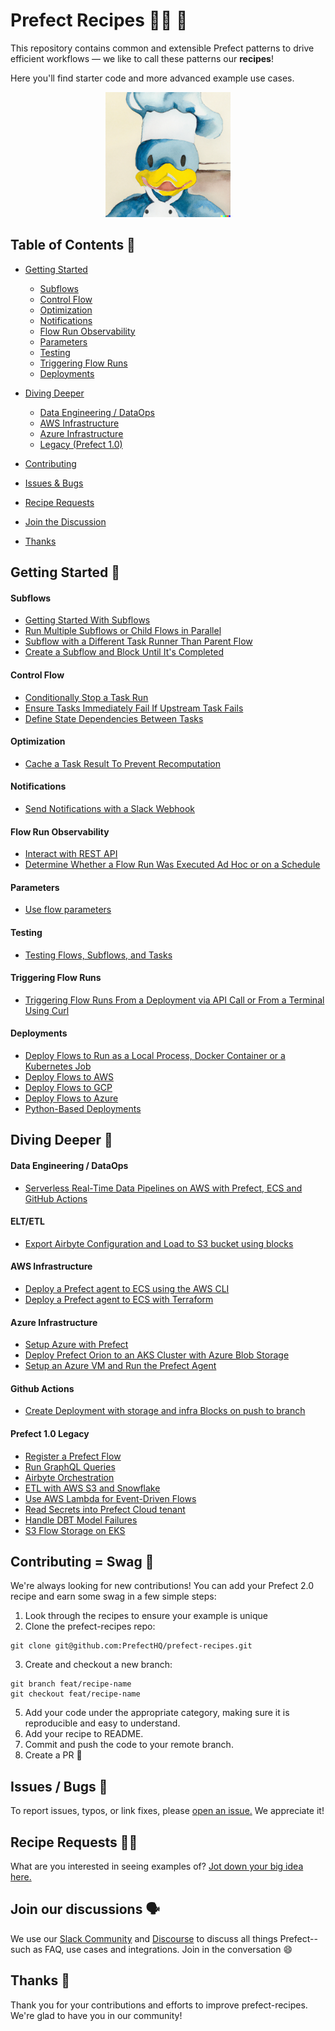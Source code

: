 
# Prefect Recipes 🧑‍🍳 🥐

This repository contains common and extensible Prefect patterns to drive efficient workflows &mdash; we like to call these patterns our **recipes**!

Here you'll find starter code and more advanced example use cases.

<div align="center">
  <a href="https://github.com/PrefectHQ/prefect-recipes">
    <img src="imgs/chef_marvin_by_dalle.png" alt="Logo" width="200">
  </a>
</div>

## Table of Contents 📖
- [Getting Started](#getting-started-)
  - [Subflows](#subflows)
  - [Control Flow](#control-flow)
  - [Optimization](#optimization)
  - [Notifications](#notifications)
  - [Flow Run Observability](#flow-run-observability)
  - [Parameters](#parameters)
  - [Testing](#testing)
  - [Triggering Flow Runs](#triggering-flow-runs)
  - [Deployments](#deployments)

- [Diving Deeper](#diving-deeper-)
  - [Data Engineering / DataOps](#data-engineering--dataops)
  - [AWS Infrastructure](#aws-infrastructure)
  - [Azure Infrastructure](#azure-infrastructure)
  - [Legacy (Prefect 1.0)](#legacy-prefect-10)
- [Contributing](#contributing--swag-)
- [Issues & Bugs](#issues--bugs-)
- [Recipe Requests](#recipe-requests-)
- [Join the Discussion](#join-our-discussions-%EF%B8%8F)
- [Thanks](#thanks-)

## Getting Started 🍯
#### Subflows
- [Getting Started With Subflows](https://discourse.prefect.io/t/migrating-to-prefect-2-0-from-flow-of-flows-to-subflows/1318)
- [Run Multiple Subflows or Child Flows in Parallel](https://discourse.prefect.io/t/how-can-i-run-multiple-subflows-or-child-flows-in-parallel/96)
- [Subflow with a Different Task Runner Than Parent Flow](https://discourse.prefect.io/t/can-my-subflow-use-a-different-task-runner-than-my-parent-flow/101)
- [Create a Subflow and Block Until It's Completed](https://discourse.prefect.io/t/how-can-i-create-a-subflow-and-block-until-it-s-completed/94)

#### Control Flow
- [Conditionally Stop a Task Run](https://discourse.prefect.io/t/how-can-i-stop-the-task-run-based-on-a-custom-logic/83)
- [Ensure Tasks Immediately Fail If Upstream Task Fails](https://discourse.prefect.io/t/how-to-ensure-that-my-tasks-immediately-fail-if-a-specific-upstream-task-failed/111)
- [Define State Dependencies Between Tasks](https://discourse.prefect.io/t/how-can-i-define-state-dependencies-between-tasks/69/2)

#### Optimization
- [Cache a Task Result To Prevent Recomputation](https://discourse.prefect.io/t/how-can-i-cache-a-task-result-for-two-hours-to-prevent-re-computation/67)

#### Notifications
- [Send Notifications with a Slack Webhook](https://discourse.prefect.io/t/sending-notifications-in-cloud-1-0-using-automations-cloud-2-0-slack-webhook-blocks-and-notifications/1315)

#### Flow Run Observability
- [Interact with REST API](https://discourse.prefect.io/t/how-can-i-interact-with-the-backend-api-using-a-python-client/80)
- [Determine Whether a Flow Run Was Executed Ad Hoc or on a Schedule](https://discourse.prefect.io/t/how-can-i-determine-whether-a-flow-run-has-been-executed-ad-hoc-or-was-running-on-schedule/120)

#### Parameters
- [Use flow parameters](https://discourse.prefect.io/t/guide-to-implementing-parameters-between-prefect-1-0-and-2-0/1321)

#### Testing
- [Testing Flows, Subflows, and Tasks](https://discourse.prefect.io/t/unit-testing-best-practices-for-prefect-flows-subflows-and-tasks/1070/2)

#### Triggering Flow Runs
- [Triggering Flow Runs From a Deployment via API Call or From a Terminal Using Curl](https://discourse.prefect.io/t/how-to-trigger-a-flow-run-from-a-deployment-via-api-call-using-python-requests-library-or-from-a-terminal-using-curl/1396)

#### Deployments
- [Deploy Flows to Run as a Local Process, Docker Container or a Kubernetes Job](https://discourse.prefect.io/t/how-to-deploy-prefect-2-0-flows-to-run-as-a-local-process-docker-container-or-a-kubernetes-job/1246)
- [Deploy Flows to AWS](https://discourse.prefect.io/t/how-to-deploy-prefect-2-0-flows-to-aws/1252)
- [Deploy Flows to GCP](https://discourse.prefect.io/t/how-to-deploy-prefect-2-0-flows-to-gcp/1251)
- [Deploy Flows to Azure](https://discourse.prefect.io/t/how-to-deploy-prefect-2-0-flows-to-azure/1312)
- [Python-Based Deployments](/flows-advanced/etl/export-airbyte-config-and-write-to-s3-bucket-using-blocks.py#L109)

## Diving Deeper 🍱
#### Data Engineering / DataOps
- [Serverless Real-Time Data Pipelines on AWS with Prefect, ECS and GitHub Actions](https://medium.com/the-prefect-blog/serverless-real-time-data-pipelines-on-aws-with-prefect-ecs-and-github-actions-1737c80da3f5)

#### ELT/ETL
- [Export Airbyte Configuration and Load to S3 bucket using blocks](./flows-advanced/etl/export-airbyte-config-and-write-to-s3-bucket-using-blocks.py)

#### AWS Infrastructure
- [Deploy a Prefect agent to ECS using the AWS CLI](./devops/infrastructure-as-code/aws/cli-prefect2-ecs-agent/)
- [Deploy a Prefect agent to ECS with Terraform](./devops/infrastructure-as-code/aws/tf-prefect2-ecs-agent/)

#### Azure Infrastructure
- [Setup Azure with Prefect](./video-demos/setup-azure-with-prefect/)
- [Deploy Prefect Orion to an AKS Cluster with Azure Blob Storage](./devops/infrastructure-as-code/azure/prefect-agent-on-aks/)
- [Setup an Azure VM and Run the Prefect Agent](./devops/infrastructure-as-code/azure/prefect-agent-on-avm/)

#### Github Actions
- [Create Deployment with storage and infra Blocks on push to branch](./devops/github-actions/general-docker-deploy.yaml)

#### Prefect 1.0 Legacy
- [Register a Prefect Flow](./prefect-v1-legacy/devops/github-actions/)
- [Run GraphQL Queries](./prefect-v1-legacy/graphql-queries/)
- [Airbyte Orchestration](./prefect-v1-legacy/use-cases/airbyte-orchestration/)
- [ETL with AWS S3 and Snowflake](./prefect-v1-legacy/use-cases/etl-s3-to-snowflake/)
- [Use AWS Lambda for Event-Driven Flows](./prefect-v1-legacy/use-cases/event-driven-triggers/)
- [Read Secrets into Prefect Cloud tenant](./prefect-v1-legacy/use-cases/import-secrets-to-cloud/)
- [Handle DBT Model Failures](./prefect-v1-legacy/use-cases/rerun_dbt_models_from_failure/)
- [S3 Flow Storage on EKS](./prefect-v1-legacy/use-cases/s3-flow-storage-on-eks/)

## Contributing = Swag 🧢
We're always looking for new contributions! You can add your Prefect 2.0 recipe and earn some swag in a few simple steps:

1. Look through the recipes to ensure your example is unique
2. Clone the prefect-recipes repo:
```console
git clone git@github.com:PrefectHQ/prefect-recipes.git
```
3. Create and checkout a new branch:
```console
git branch feat/recipe-name
git checkout feat/recipe-name
```
5. Add your code under the appropriate category, making sure it is reproducible and easy to understand.
6. Add your recipe to README.
7. Commit and push the code to your remote branch.
8. Create a PR 🤌 

## Issues / Bugs 🐛
To report issues, typos, or link fixes, please [open an issue.](https://github.com/PrefectHQ/prefect-recipes/issues/new?assignees=&labels=i%3A+bug&template=bug_report.yaml&title=%5BBug%5D%3A+) We appreciate it!

## Recipe Requests 👩‍🍳
What are you interested in seeing examples of? [Jot down your big idea here.](https://github.com/PrefectHQ/prefect-recipes/issues/new?assignees=&labels=i%3A+enhancement&template=feature_request.yaml)

## Join our discussions 🗣️
We use our [Slack Community](https://www.prefect.io/slack) and [Discourse](https://discourse.prefect.io/c/21) to discuss all things Prefect-- such as FAQ, use cases and integrations. Join in the conversation :smile:

## Thanks 💙
Thank you for your contributions and efforts to improve prefect-recipes. We're glad to have you in our community!
